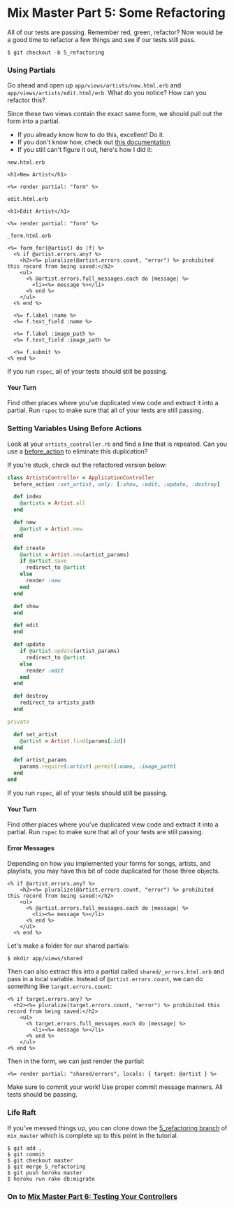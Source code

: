 # Mix Master Part 5: Some Refactoring

All of our tests are passing. Remember red, green, refactor? Now would be a good time to refactor a few things and see if our tests still pass. 

```
$ git checkout -b 5_refactoring
```

### Using Partials

Go ahead and open up `app/views/artists/new.html.erb` and `app/views/artists/edit.html/erb`. What do you notice? How can you refactor this? 

Since these two views contain the exact same form, we should pull out the form into a partial. 

* If you already know how to do this, excellent! Do it.
* If you don't know how, check out [this documentation](http://guides.rubyonrails.org/layouts_and_rendering.html#using-partials)
* If you still can't figure it out, here's how I did it:


`new.html.erb`

```erb
<h1>New Artist</h1>

<%= render partial: "form" %>
```

`edit.html.erb`

```erb
<h1>Edit Artist</h1>

<%= render partial: "form" %>
```

`_form.html.erb`

```erb
<%= form_for(@artist) do |f| %>
  <% if @artist.errors.any? %>
    <h2><%= pluralize(@artist.errors.count, "error") %> prohibited this record from being saved:</h2>
    <ul>
      <% @artist.errors.full_messages.each do |message| %>
        <li><%= message %></li>
      <% end %>
    </ul>
  <% end %>

  <%= f.label :name %>
  <%= f.text_field :name %>

  <%= f.label :image_path %>
  <%= f.text_field :image_path %>

  <%= f.submit %>
<% end %>
```

If you run `rspec`, all of your tests should still be passing. 

#### Your Turn

Find other places where you've duplicated view code and extract it into a partial. Run `rspec` to make sure that all of your tests are still passing. 

### Setting Variables Using Before Actions

Look at your `artists_controller.rb` and find a line that is repeated. Can you use a [before_action](http://guides.rubyonrails.org/action_controller_overview.html#filters) to eliminate this duplication?

If you're stuck, check out the refactored version below:

```ruby
class ArtistsController < ApplicationController
  before_action :set_artist, only: [:show, :edit, :update, :destroy]

  def index
    @artists = Artist.all
  end

  def new
    @artist = Artist.new
  end

  def create
    @artist = Artist.new(artist_params)
    if @artist.save
      redirect_to @artist
    else
      render :new
    end
  end

  def show
  end

  def edit
  end

  def update
    if @artist.update(artist_params)
      redirect_to @artist
    else
      render :edit
    end
  end

  def destroy
    redirect_to artists_path
  end

private

  def set_artist
    @artist = Artist.find(params[:id])  
  end

  def artist_params
    params.require(:artist).permit(:name, :image_path)  
  end
end
```

If you run `rspec`, all of your tests should still be passing. 

#### Your Turn

Find other places where you've duplicated view code and extract it into a partial. Run `rspec` to make sure that all of your tests are still passing. 

#### Error Messages

Depending on how you implemented your forms for songs, artists, and playlists, you may have this bit of code duplicated for those three objects. 

```erb
<% if @artist.errors.any? %>
    <h2><%= pluralize(@artist.errors.count, "error") %> prohibited this record from being saved:</h2>
    <ul>
      <% @artist.errors.full_messages.each do |message| %>
        <li><%= message %></li>
      <% end %>
    </ul>
  <% end %>
```

Let's make a folder for our shared partials:

```
$ mkdir app/views/shared
```

Then can also extract this into a partial called `shared/_errors.html.erb` and pass in a local variable. Instead of `@artist.errors.count`, we can do something like `target.errors.count`:

```erb 
<% if target.errors.any? %>
  <h2><%= pluralize(target.errors.count, "error") %> prohibited this record from being saved:</h2>
    <ul>
      <% target.errors.full_messages.each do |message| %>
        <li><%= message %></li>
      <% end %>
    </ul>
<% end %>
```

Then in the form, we can just render the partial:

```erb
<%= render partial: "shared/errors", locals: { target: @artist } %>
```

Make sure to commit your work! Use proper commit message manners. All tests should be passing. 

### Life Raft

If you've messed things up, you can clone down the [5_refactoring branch](https://github.com/rwarbelow/mix_master/tree/5_refactoring) of `mix_master` which is complete up to this point in the tutorial. 

```
$ git add .
$ git commit
$ git checkout master
$ git merge 5_refactoring
$ git push heroku master
$ heroku run rake db:migrate
```

### On to [Mix Master Part 6: Testing Your Controllers](/ruby_02-web_applications_with_ruby/mix_master/6_controller_tests.markdown)
